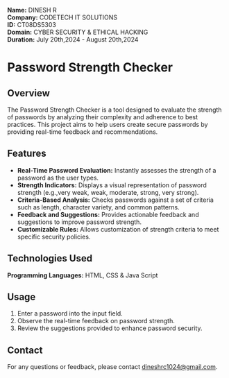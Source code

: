 **Name:** DINESH R    
**Company:** CODETECH IT SOLUTIONS      
**ID:** CT08DS5303                                           
**Domain:** CYBER SECURITY & ETHICAL HACKING                           
**Duration:** July 20th,2024 - August 20th,2024                                 



# Password Strength Checker

## Overview

The Password Strength Checker is a tool designed to evaluate the strength of passwords by analyzing their complexity and adherence to best practices. This project aims to help users create secure passwords by providing real-time feedback and recommendations.

## Features

- **Real-Time Password Evaluation:** Instantly assesses the strength of a password as the user types.
- **Strength Indicators:** Displays a visual representation of password strength (e.g.,very weak, weak, moderate, strong, very strong).
- **Criteria-Based Analysis:** Checks passwords against a set of criteria such as length, character variety, and common patterns.
- **Feedback and Suggestions:** Provides actionable feedback and suggestions to improve password strength.
- **Customizable Rules:** Allows customization of strength criteria to meet specific security policies.

## Technologies Used

 **Programming Languages:**
   HTML,
   CSS &
   Java Script

## Usage

1. Enter a password into the input field.
2. Observe the real-time feedback on password strength.
3. Review the suggestions provided to enhance password security.

## Contact

For any questions or feedback, please contact [dineshrc1024@gmail.com](mailto:dineshrc1024@gmai.com).

